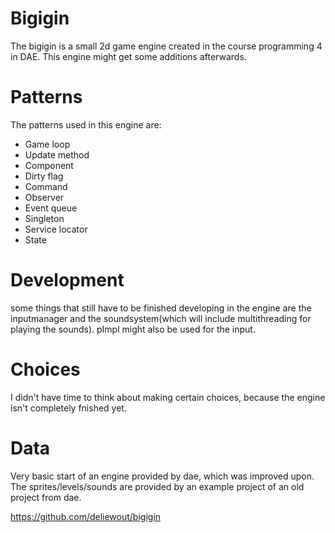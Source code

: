 # Bigigin

The bigigin is a small 2d game engine created in the course programming 4 in DAE. This engine might get some additions afterwards. 

# Patterns
The patterns used in this engine are:

- Game loop
- Update method
- Component
- Dirty flag
- Command
- Observer
- Event queue
- Singleton
- Service locator
- State

# Development
some things that still have to be finished developing in the engine are the inputmanager and the soundsystem(which will include multithreading for playing the sounds). pImpl might also be used for the input.

# Choices
I didn't have time to think about making certain choices, because the engine isn't completely fnished yet.

# Data
Very basic start of an engine provided by dae, which was improved upon.
The sprites/levels/sounds are provided by an example project of an old project from dae.

https://github.com/deliewout/bigigin
